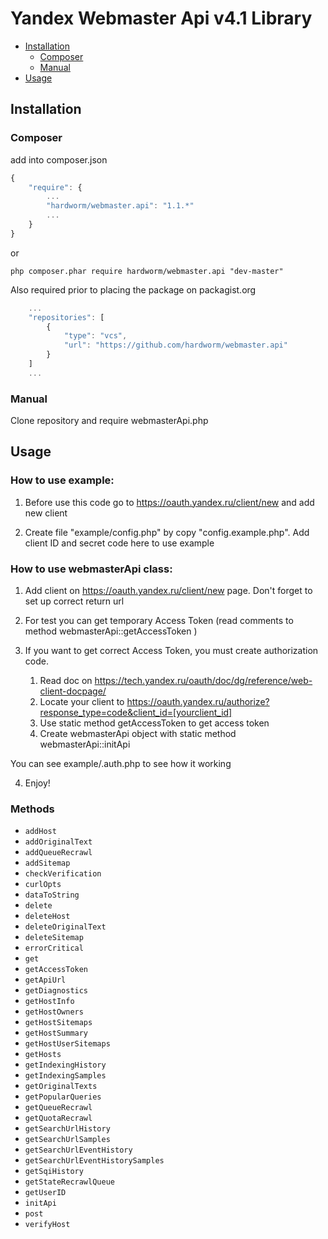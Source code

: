 # Yandex Webmaster Api v4.1 Library

- [Installation](#installation)
    - [Composer](#composer)
    - [Manual](#manual)
- [Usage](#usage)

## Installation

### Composer

add into composer.json

```js
{
    "require": {
        ...
        "hardworm/webmaster.api": "1.1.*"
        ...
    }
}
```

or

```
php composer.phar require hardworm/webmaster.api "dev-master"
```


Also required prior to placing the package on packagist.org

```js
    ...
    "repositories": [
        {
            "type": "vcs",
            "url": "https://github.com/hardworm/webmaster.api"
        }
    ]
    ...
```

### Manual

Clone repository and require webmasterApi.php

## Usage

### How to use example:

1. Before use this code go to https://oauth.yandex.ru/client/new and add new client

2. Create file "example/config.php" by copy "config.example.php". Add client ID and secret code here to use example


### How to use webmasterApi class:

1. Add client on https://oauth.yandex.ru/client/new page. Don't forget to set up correct return url

2. For test you can get temporary Access Token (read comments to method webmasterApi::getAccessToken )

3. If you want to get correct Access Token, you must create authorization code.
    1. Read doc on https://tech.yandex.ru/oauth/doc/dg/reference/web-client-docpage/
    2. Locate your client to https://oauth.yandex.ru/authorize?response_type=code&client_id=[yourclient_id]
    3. Use static method getAccessToken to get access token
    4. Create webmasterApi object with static method webmasterApi::initApi

You can see example/.auth.php to see how it working

4. Enjoy!

### Methods

* `addHost`
* `addOriginalText`
* `addQueueRecrawl`
* `addSitemap`
* `checkVerification`
* `curlOpts`
* `dataToString`
* `delete`
* `deleteHost`
* `deleteOriginalText`
* `deleteSitemap`
* `errorCritical`
* `get`
* `getAccessToken`
* `getApiUrl`
* `getDiagnostics`
* `getHostInfo`
* `getHostOwners`
* `getHostSitemaps`
* `getHostSummary`
* `getHostUserSitemaps`
* `getHosts`
* `getIndexingHistory`
* `getIndexingSamples`
* `getOriginalTexts`
* `getPopularQueries`
* `getQueueRecrawl`
* `getQuotaRecrawl`
* `getSearchUrlHistory`
* `getSearchUrlSamples`
* `getSearchUrlEventHistory`
* `getSearchUrlEventHistorySamples`
* `getSqiHistory`
* `getStateRecrawlQueue`
* `getUserID`
* `initApi`
* `post`
* `verifyHost`

